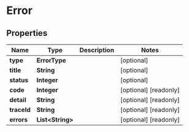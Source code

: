 

# Error


## Properties

| Name | Type | Description | Notes |
|------------ | ------------- | ------------- | -------------|
|**type** | **ErrorType** |  |  [optional] |
|**title** | **String** |  |  [optional] |
|**status** | **Integer** |  |  [optional] |
|**code** | **Integer** |  |  [optional] [readonly] |
|**detail** | **String** |  |  [optional] [readonly] |
|**traceId** | **String** |  |  [optional] [readonly] |
|**errors** | **List&lt;String&gt;** |  |  [optional] [readonly] |



